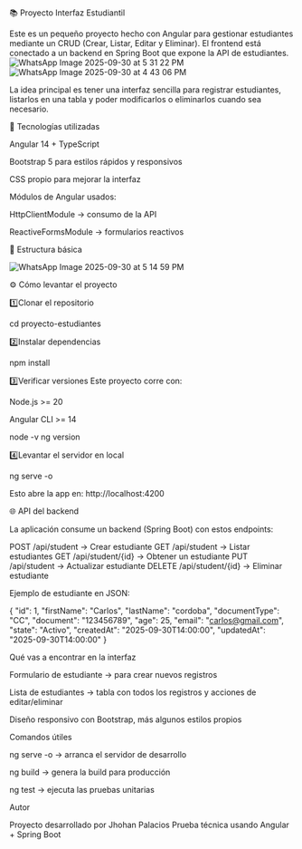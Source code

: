 📚 Proyecto Interfaz Estudiantil

Este es un pequeño proyecto hecho con Angular para gestionar estudiantes mediante un CRUD (Crear, Listar, Editar y Eliminar).
El frontend está conectado a un backend en Spring Boot que expone la API de estudiantes.
![WhatsApp Image 2025-09-30 at 5 31 22 PM](https://github.com/user-attachments/assets/39c86654-5dd0-4407-bc1b-e46cec39f1c4)
![WhatsApp Image 2025-09-30 at 4 43 06 PM](https://github.com/user-attachments/assets/89006128-d87a-476c-8996-1168a87484ad)


La idea principal es tener una interfaz sencilla para registrar estudiantes, listarlos en una tabla y poder modificarlos o eliminarlos cuando sea necesario.

🚀 Tecnologías utilizadas

Angular 14 + TypeScript

Bootstrap 5 para estilos rápidos y responsivos

CSS propio para mejorar la interfaz

Módulos de Angular usados:

HttpClientModule → consumo de la API

ReactiveFormsModule → formularios reactivos

📂 Estructura básica

![WhatsApp Image 2025-09-30 at 5 14 59 PM](https://github.com/user-attachments/assets/57f98b3c-a4e5-4bbe-b952-f46b34fedac4)


⚙️ Cómo levantar el proyecto

1️⃣Clonar el repositorio

cd proyecto-estudiantes


2️⃣Instalar dependencias

npm install


3️⃣Verificar versiones
Este proyecto corre con:

Node.js >= 20

Angular CLI >= 14

node -v
ng version


4️⃣Levantar el servidor en local

ng serve -o


Esto abre la app en: http://localhost:4200

🌐 API del backend

La aplicación consume un backend (Spring Boot) con estos endpoints:

POST /api/student → Crear estudiante
GET /api/student → Listar estudiantes
GET /api/student/{id} → Obtener un estudiante
PUT /api/student → Actualizar estudiante
DELETE /api/student/{id} → Eliminar estudiante

Ejemplo de estudiante en JSON:

{
  "id": 1,
  "firstName": "Carlos",
  "lastName": "cordoba",
  "documentType": "CC",
  "document": "123456789",
  "age": 25,
  "email": "carlos@gmail.com",
  "state": "Activo",
  "createdAt": "2025-09-30T14:00:00",
  "updatedAt": "2025-09-30T14:00:00"
}

 Qué vas a encontrar en la interfaz

Formulario de estudiante → para crear nuevos registros

Lista de estudiantes → tabla con todos los registros y acciones de editar/eliminar

Diseño responsivo con Bootstrap, más algunos estilos propios

 Comandos útiles

ng serve -o → arranca el servidor de desarrollo

ng build → genera la build para producción

ng test → ejecuta las pruebas unitarias

 Autor

Proyecto desarrollado por Jhohan Palacios
Prueba técnica usando Angular + Spring Boot
